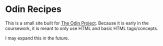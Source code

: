 # Odin Recipes

This is a small site built for [The Odin Project](https://www.theodinproject.com/). Because it is early in the coursework, it is meant to only use HTML and basic HTML tags/concepts.

I may expand this in the future.